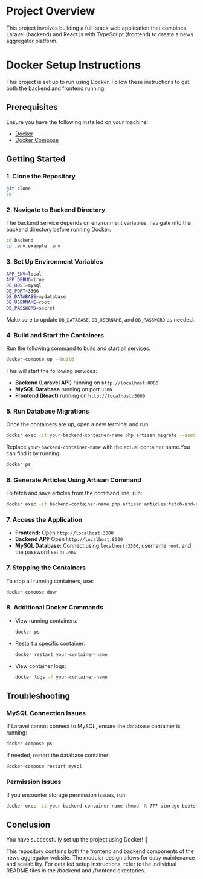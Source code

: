 # Project Overview
This project involves building a full-stack web application that combines Laravel (backend) and React.js with TypeScript (frontend) to create a news aggregator platform.

# Docker Setup Instructions

This project is set up to run using Docker. Follow these instructions to get both the backend and frontend running:

## Prerequisites
Ensure you have the following installed on your machine:
- [Docker](https://www.docker.com/get-started)
- [Docker Compose](https://docs.docker.com/compose/install/)

## Getting Started

### 1. Clone the Repository
```sh
git clone 
cd 
```

### 2. Navigate to Backend Directory
The backend service depends on environment variables, navigate into the backend directory before running Docker:
```sh
cd backend
cp .env.example .env
```

### 3. Set Up Environment Variables
```sh
APP_ENV=local
APP_DEBUG=true
DB_HOST=mysql
DB_PORT=3306
DB_DATABASE=mydatabase
DB_USERNAME=root
DB_PASSWORD=secret
```
Make sure to update `DB_DATABASE`, `DB_USERNAME`, and `DB_PASSWORD` as needed.

### 4. Build and Start the Containers
Run the following command to build and start all services:
```sh
docker-compose up --build
```
This will start the following services:
- **Backend (Laravel API)** running on `http://localhost:8000`
- **MySQL Database** running on port `3306`
- **Frontend (React)** running on `http://localhost:3000`

### 5. Run Database Migrations
Once the containers are up, open a new terminal and run:
```sh
docker exec -it your-backend-container-name php artisan migrate --seed
```
Replace `your-backend-container-name` with the actual container name.You can find it by running:
```sh
docker ps
```

### 6. Generate Articles Using Artisan Command
To fetch and save articles from the command line, run:
```sh
docker exec -it backend-container-name php artisan articles:fetch-and-save
```

### 7. Access the Application
- **Frontend:** Open `http://localhost:3000`
- **Backend API:** Open `http://localhost:8000`
- **MySQL Database:** Connect using `localhost:3306`, username `root`, and the password set in `.env`

### 7. Stopping the Containers
To stop all running containers, use:
```sh
docker-compose down
```

### 8. Additional Docker Commands
- View running containers:
  ```sh
  docker ps
  ```
- Restart a specific container:
  ```sh
  docker restart your-container-name
  ```
- View container logs:
  ```sh
  docker logs -f your-container-name
  ```

## Troubleshooting
### MySQL Connection Issues
If Laravel cannot connect to MySQL, ensure the database container is running:
```sh
docker-compose ps
```
If needed, restart the database container:
```sh
docker-compose restart mysql
```

### Permission Issues
If you encounter storage permission issues, run:
```sh
docker exec -it your-backend-container-name chmod -R 777 storage bootstrap/cache
```

## Conclusion
You have successfully set up the project using Docker! 🎉

This repository contains both the frontend and backend components of the news aggregator website. The modular design allows for easy maintenance and scalability. For detailed setup instructions, refer to the individual README files in the /backend and /frontend directories.